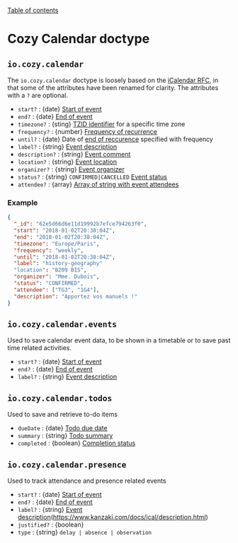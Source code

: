 [Table of contents](README.md#table-of-contents)
    
# Cozy Calendar doctype

## `io.cozy.calendar`

The `io.cozy.calendar` doctype is loosely based on the [iCalendar RFC](https://datatracker.ietf.org/doc/html/rfc5545), in that some of the attributes have been renamed for clarity. The attributes with a `?` are optional.

- `start?` : {date} [Start of event](https://icalendar.org/iCalendar-RFC-5545/3-8-2-4-date-time-start.html)
- `end?` : {date} [End of event](https://icalendar.org/iCalendar-RFC-5545/3-8-2-2-date-time-end.html)
- `timezone?` : {sting} [TZID identifier](https://icalendar.org/iCalendar-RFC-5545/3-2-19-time-zone-identifier.html) for a specific time zone
- `frequency?` : {number} [Frequency of recurrence](https://icalendar.org/iCalendar-RFC-5545/3-8-5-3-recurrence-rule.html)
- `until?` : {date} Date of [end of reccurence](https://icalendar.org/iCalendar-RFC-5545/3-8-5-3-recurrence-rule.html) specified with frequency
- `label?` : {string} [Event description](https://icalendar.org/iCalendar-RFC-5545/3-8-1-5-description.html)
- `description?` : {string} [Event comment](https://icalendar.org/iCalendar-RFC-5545/3-8-1-4-comment.html)
- `location?` : {string} [Event location](https://icalendar.org/iCalendar-RFC-5545/3-8-1-7-location.html)
- `organizer?` : {string} [Event organizer](https://icalendar.org/iCalendar-RFC-5545/3-8-4-3-organizer.html)
- `status?` : {string} `CONFIRMED|CANCELLED` [Event status](https://icalendar.org/iCalendar-RFC-5545/3-8-1-11-status.html)
- `attendee?` : {array} [Array of string with event attendees](https://icalendar.org/iCalendar-RFC-5545/3-8-4-1-attendee.html)

### Example
```json
{
  "_id": "62e5d66d6e11d19992b7efce794263f0",
  "start": "2018-01-02T20:38:04Z",
  "end": "2018-01-02T20:38:04Z",
  "timezone": "Europe/Paris",
  "frequency": "weekly",
  "until": "2018-01-02T20:38:04Z",
  "label": "history-geography"
  "location": "B209 BIS",
  "organizer": "Mme. Dubois",
  "status": "CONFIRMED",
  "attendee": ["TG3", "1G4"],
  "description": "Apportez vos manuels !"
}
```

## `io.cozy.calendar.events`
Used to save calendar event data, to be shown in a timetable or to save past time related activities.

- `start?` : {date} [Start of event](https://icalendar.org/iCalendar-RFC-5545/3-8-2-4-date-time-start.html)
- `end?` : {date} [End of event](https://icalendar.org/iCalendar-RFC-5545/3-8-2-2-date-time-end.html)
- `label?` : {string} [Event description](https://icalendar.org/iCalendar-RFC-5545/3-8-1-5-description.html)

## `io.cozy.calendar.todos`
Used to save and retrieve to-do items

- `dueDate` : {date} [Todo due date](https://icalendar.org/iCalendar-RFC-5545/3-8-2-3-date-time-due.html)
- `summary` : {string} [Todo summary](https://icalendar.org/iCalendar-RFC-5545/3-8-1-12-summary.html)
- `completed` : {boolean} [Completion status](https://icalendar.org/iCalendar-RFC-5545/3-8-2-1-date-time-completed.html)

## `io.cozy.calendar.presence`
Used to  track attendance and presence related events

- `start?` : {date} [Start of event](https://icalendar.org/iCalendar-RFC-5545/3-8-2-4-date-time-start.html)
- `end?` : {date} [End of event](https://icalendar.org/iCalendar-RFC-5545/3-8-2-2-date-time-end.html)
- `label?` : {string} [Event description](https://icalendar.org/iCalendar-RFC-5545/3-8-1-5-description.html)(https://www.kanzaki.com/docs/ical/description.html)
- `justified?` : {boolean}
- `type` : {string} `delay | absence | observation`

